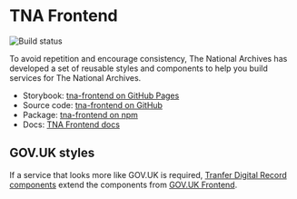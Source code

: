 # TNA Frontend

![Build status](https://img.shields.io/github/actions/workflow/status/nationalarchives/tna-frontend/tests.yml?style=flat-square&event=push&branch=main)

To avoid repetition and encourage consistency, The National Archives has developed a set of reusable styles and components to help you build services for The National Archives.

- Storybook: [tna-frontend on GitHub Pages](https://nationalarchives.github.io/tna-frontend/)
- Source code: [tna-frontend on GitHub](https://github.com/nationalarchives/tna-frontend)
- Package: [tna-frontend on npm](https://www.npmjs.com/package/@nationalarchives/frontend)
- Docs: [TNA Frontend docs](https://nationalarchives.github.io/tna-frontend-docs/)

## GOV.UK styles

If a service that looks more like GOV.UK is required, [Tranfer Digital Record components](https://github.com/nationalarchives/tdr-components) extend the components from [GOV.UK Frontend](https://frontend.design-system.service.gov.uk/).
